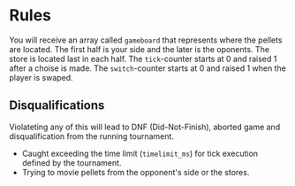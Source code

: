 # Rules
You will receive an array called `gameboard` that represents where the pellets are located. The first half is your side and the later is the oponents. The store is located last in each half.
The `tick`-counter starts at 0 and raised 1 after a choise is made.
The `switch`-counter starts at 0 and raised 1 when the player is swaped.

## Disqualifications
Violateting any of this will lead to DNF (Did-Not-Finish), aborted game and disqualification from the running tournament.
- Caught exceeding the time limit (`timelimit_ms`) for tick execution defined by the tournament.
- Trying to movie pellets from the opponent's side or the stores.
